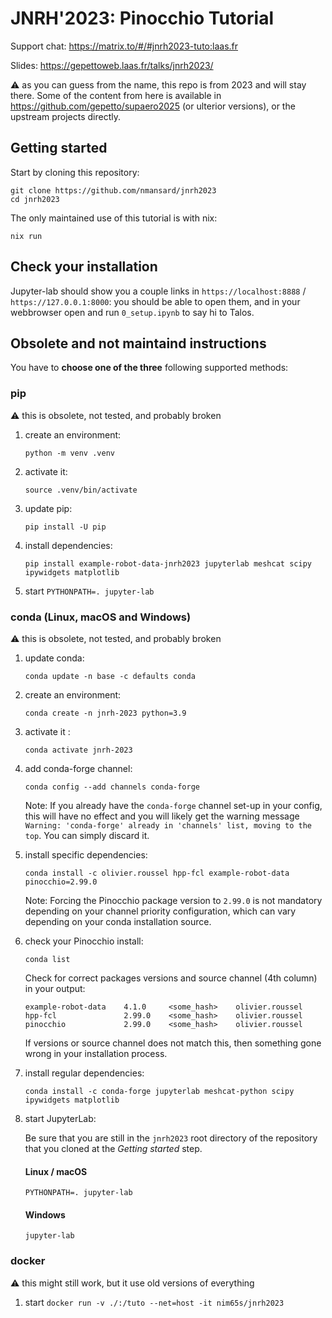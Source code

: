 # JNRH'2023: Pinocchio Tutorial

Support chat: <https://matrix.to/#/#jnrh2023-tuto:laas.fr>

Slides: <https://gepettoweb.laas.fr/talks/jnrh2023/>

:warning: as you can guess from the name, this repo is from 2023 and will stay there.
Some of the content from here is available in https://github.com/gepetto/supaero2025 (or ulterior versions),
or the upstream projects directly.

## Getting started

Start by cloning this repository:
```
git clone https://github.com/nmansard/jnrh2023
cd jnrh2023
```

The only maintained use of this tutorial is with nix:
```
nix run
```

## Check your installation

Jupyter-lab should show you a couple links in `https://localhost:8888` / `https://127.0.0.1:8000`: you should be able
to open them, and in your webbrowser open and run `0_setup.ipynb` to say hi to Talos.

## Obsolete and not maintaind instructions

You have to **choose one of the three** following supported methods:

### pip

:warning: this is obsolete, not tested, and probably broken

1. create an environment:

    `python -m venv .venv`

2. activate it:

    `source .venv/bin/activate`

3. update pip:

    `pip install -U pip`

4. install dependencies:

    `pip install example-robot-data-jnrh2023 jupyterlab meshcat scipy ipywidgets matplotlib`

5. start `PYTHONPATH=. jupyter-lab`


### conda (Linux, macOS and Windows)

:warning: this is obsolete, not tested, and probably broken

1. update conda:

    `conda update -n base -c defaults conda`

2. create an environment:

    `conda create -n jnrh-2023 python=3.9`

3. activate it :

    `conda activate jnrh-2023`

4. add conda-forge channel:

    `conda config --add channels conda-forge`

    Note: If you already have the `conda-forge` channel set-up in your config, this will have no effect and you will likely get the warning message `Warning: 'conda-forge' already in 'channels' list, moving to the top`. You can simply discard it.

6. install specific dependencies:

    `conda install -c olivier.roussel hpp-fcl example-robot-data pinocchio=2.99.0`

    Note: Forcing the Pinocchio package version to `2.99.0` is not mandatory depending on your channel priority configuration, which can vary depending on your conda installation source.

8. check your Pinocchio install:

    `conda list`

   Check for correct packages versions and source channel (4th column) in your output:
   ```
   example-robot-data    4.1.0     <some_hash>    olivier.roussel
   hpp-fcl               2.99.0    <some_hash>    olivier.roussel
   pinocchio             2.99.0    <some_hash>    olivier.roussel
   ```
   If versions or source channel does not match this, then something gone wrong in your installation process.

9. install regular dependencies:

    `conda install -c conda-forge jupyterlab meshcat-python scipy ipywidgets matplotlib`

10. start JupyterLab:

    Be sure that you are still in the `jnrh2023` root directory of the repository that you cloned at the *Getting started* step.
    #### Linux / macOS
    `PYTHONPATH=. jupyter-lab`

    #### Windows
    `jupyter-lab`

### docker

:warning: this might still work, but it use old versions of everything

1. start `docker run -v ./:/tuto --net=host -it nim65s/jnrh2023`
